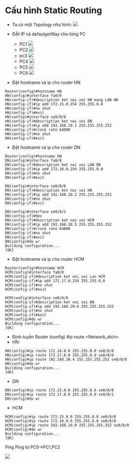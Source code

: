 # Cấu hình Static Routing
- Ta có một Topology như hình:
![](../images/Static_routing/topo.png)

- ĐẶt IP và defaulgetWay cho từng PC
    - PC1
    ![](../images/Static_routing/PC1.png)
    - PC2
    ![](../images/Static_routing/PC2.png)
    - pc3
    ![](../images/Static_routing/PC3.png)
    - PC4
    ![](../images/Static_routing/PC4.png)
    - PC5
    ![](../images/Static_routing/PC5.png)
    - PC6
    ![](../images/Static_routing/PC6.png)

- Đặt hostname và ip cho router HN
```
Router(config)#hostname HN
HN(config)#interface fa0/0
HN(config-if)#description ket noi voi HN mang LAN HN
HN(config-if)#ip add 172.15.0.254 255.255.0.0
HN(config-if)#no shut
HN(config-if)#exit
HN(config)#interface se0/0/0
HN(config-if)#description ket noi voi DN
HN(config-if)#ip add 192.168.10.1 255.255.255.252
HN(config-if)#clock rate 64000
HN(config-if)#no shut
HN(config-if)#exit
```
- Đặt hostname và ip cho router DN
```
Router(config)#hostname DN
DN(config)#interface fa0/0
DN(config-if)#description ket noi voi LAN DN
DN(config-if)#ip add 172.16.0.254 255.255.0.0
DN(config-if)#no shut
DN(config-if)#exit

DN(config)#interface se0/0/0
DN(config-if)#description ket noi voi HN
DN(config-if)#ip add 192.168.10.2 255.255.255.252
DN(config-if)#no shut
DN(config-if)#exit

DN(config)#interface se0/0/1
DN(config-if)#des
DN(config-if)#description ket noi voi HCM
DN(config-if)#ip add 192.168.20.5 255.255.255.252
DN(config-if)#clock rate 64000	
DN(config-if)#no shut
DN(config-if)#exit
DN(config)#do wr
Building configuration...
[OK]

```
- Đặt hostname và ip cho router HCM
```
Router(config)#hostname HCM
HCM(config)#interface fa0/0
HCM(config-if)#description ket noi voi Lan HCM
HCM(config-if)#ip add 172.17.0.254 255.255.0.0
HCM(config-if)#no shut
HCM(config-if)#exit

HCM(config)#interface se0/0/0
HCM(config-if)#description ket noi voi DN
HCM(config-if)#ip add 192.168.20.6 255.255.255.252
HCM(config-if)#no shut
HCM(config-if)#exit
HCM(config)#do wr
Building configuration...
[OK]
```
- Định tuyến Router (config) #ip route <Network_dich> <Subnet Mask of Network_dich> <IP nexthop>
- HN:
```
HN(config)#ip route 172.16.0.0 255.255.0.0 se0/0/0
HN(config)#ip route 172.17.0.0 255.255.0.0 se0/0/0
HN(config)#ip route 192.168.20.4 255.255.255.252 se0/0/0
HN(config)#do wr
Building configuration...
[OK]
```
  
- DN
```
DN(config)#ip route 172.15.0.0 255.255.0.0 se0/0/0
DN(config)#ip route 172.17.0.0 255.255.0.0 se0/0/1
DN(config)#do wr
```
- HCM
```
HCM(config)#ip route 172.15.0.0 255.255.0.0 se0/0/0
HCM(config)#ip route 172.16.0.0 255.255.0.0 se0/0/0
HCM(config)#ip route 192.168.10.0 255.255.255.252 se0/0/0
HCM(config)#do wr
Building configuration...
[OK]
```
Ping Ping từ PC0->PC1,PC2

![](../images/Static_routing/kq.png)